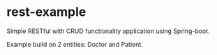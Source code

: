 # rest-example

Simple RESTful  with CRUD functionality application using Spring-boot.

Example build on 2 entities: Doctor and Patient.
